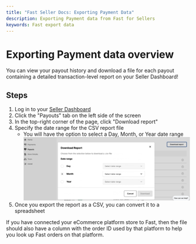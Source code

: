 ```yaml
---
title: "Fast Seller Docs: Exporting Payment Data"
description: Exporting Payment data from Fast for Sellers
keywords: Fast export data
---
```


# Exporting Payment data overview

You can view your payout history and download a file for each payout containing a detailed transaction-level report on your Seller Dashboard!

## Steps

1. Log in to your [Seller Dashboard](https://fast.co/business)
2. Click the "Payouts" tab on the left side of the screen
3. In the top-right corner of the page, click "Download report"
4. Specify the date range for the CSV report file
   - You will have the option to select a Day, Month, or Year date range
     ![report pop up](./images/report.png)
5. Once you export the report as a CSV, you can convert it to a spreadsheet

If you have connected your eCommerce platform store to Fast, then the file should also have a column with the order ID used by that platform to help you look up Fast orders on that platform.
